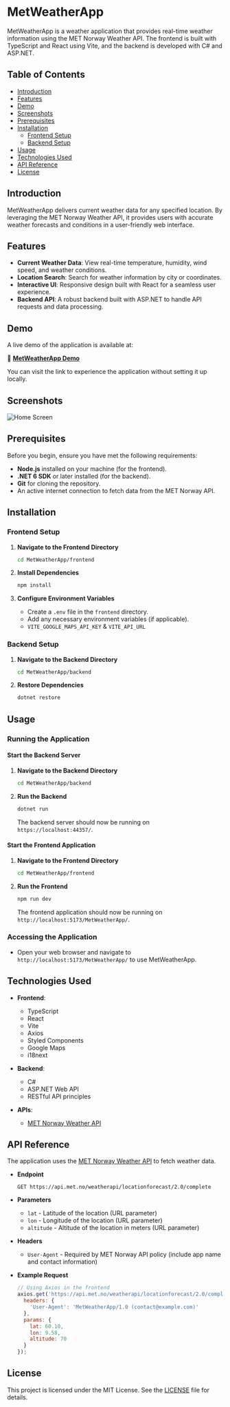 # MetWeatherApp

MetWeatherApp is a weather application that provides real-time weather information using the MET Norway Weather API. The frontend is built with TypeScript and React using Vite, and the backend is developed with C# and ASP.NET.

## Table of Contents

- [Introduction](#introduction)
- [Features](#features)
- [Demo](#demo)
- [Screenshots](#screenshots)
- [Prerequisites](#prerequisites)
- [Installation](#installation)
  - [Frontend Setup](#frontend-setup)
  - [Backend Setup](#backend-setup)
- [Usage](#usage)
- [Technologies Used](#technologies-used)
- [API Reference](#api-reference)
- [License](#license)

## Introduction

MetWeatherApp delivers current weather data for any specified location. By leveraging the MET Norway Weather API, it provides users with accurate weather forecasts and conditions in a user-friendly web interface.

## Features

- **Current Weather Data**: View real-time temperature, humidity, wind speed, and weather conditions.
- **Location Search**: Search for weather information by city or coordinates.
- **Interactive UI**: Responsive design built with React for a seamless user experience.
- **Backend API**: A robust backend built with ASP.NET to handle API requests and data processing.

## Demo

A live demo of the application is available at:

🔗 **[MetWeatherApp Demo](https://haavard-hoijord.github.io/MetWeatherApp/)**

You can visit the link to experience the application without setting it up locally.

## Screenshots

![Home Screen](examples/Example1.png)

## Prerequisites

Before you begin, ensure you have met the following requirements:

- **Node.js** installed on your machine (for the frontend).
- **.NET 6 SDK** or later installed (for the backend).
- **Git** for cloning the repository.
- An active internet connection to fetch data from the MET Norway API.

## Installation

### Frontend Setup

1. **Navigate to the Frontend Directory**

   ```bash
   cd MetWeatherApp/frontend
   ```

2. **Install Dependencies**

   ```bash
   npm install
   ```

3. **Configure Environment Variables**

   - Create a `.env` file in the `frontend` directory.
   - Add any necessary environment variables (if applicable).
   - `VITE_GOOGLE_MAPS_API_KEY` & `VITE_API_URL`

### Backend Setup

1. **Navigate to the Backend Directory**

   ```bash
   cd MetWeatherApp/backend
   ```

2. **Restore Dependencies**

   ```bash
   dotnet restore
   ```

## Usage

### Running the Application

#### Start the Backend Server

1. **Navigate to the Backend Directory**

   ```bash
   cd MetWeatherApp/backend
   ```

2. **Run the Backend**

   ```bash
   dotnet run
   ```

   The backend server should now be running on `https://localhost:44357/`.

#### Start the Frontend Application

1. **Navigate to the Frontend Directory**

   ```bash
   cd MetWeatherApp/frontend
   ```

2. **Run the Frontend**

   ```bash
   npm run dev
   ```

   The frontend application should now be running on `http://localhost:5173/MetWeatherApp/`.

### Accessing the Application

- Open your web browser and navigate to `http://localhost:5173/MetWeatherApp/` to use MetWeatherApp.

## Technologies Used

- **Frontend**:
  - TypeScript
  - React
  - Vite
  - Axios
  - Styled Components
  - Google Maps
  - i18next

- **Backend**:
  - C#
  - ASP.NET Web API
  - RESTful API principles

- **APIs**:
  - [MET Norway Weather API](https://api.met.no/)

## API Reference

The application uses the [MET Norway Weather API](https://api.met.no/) to fetch weather data.

- **Endpoint**

  ```http
  GET https://api.met.no/weatherapi/locationforecast/2.0/complete
  ```

- **Parameters**

  - `lat` - Latitude of the location (URL parameter)
  - `lon` - Longitude of the location (URL parameter)
  - `altitude` - Altitude of the location in meters (URL parameter)

- **Headers**

  - `User-Agent` - Required by MET Norway API policy (include app name and contact information)

- **Example Request**

  ```javascript
  // Using Axios in the frontend
  axios.get('https://api.met.no/weatherapi/locationforecast/2.0/complete', {
    headers: {
      'User-Agent': 'MetWeatherApp/1.0 (contact@example.com)'
    },
    params: {
      lat: 60.10,
      lon: 9.58,
      altitude: 70
    }
  });

## License

This project is licensed under the MIT License. See the [LICENSE](LICENSE) file for details.
